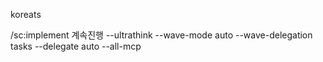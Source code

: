 koreats

/sc:implement 계속진행 --ultrathink --wave-mode auto --wave-delegation tasks --delegate auto  --all-mcp
